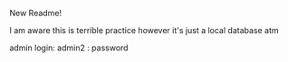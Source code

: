 New Readme!

I am aware this is terrible practice however it's just a local database atm

admin login:
admin2 : password